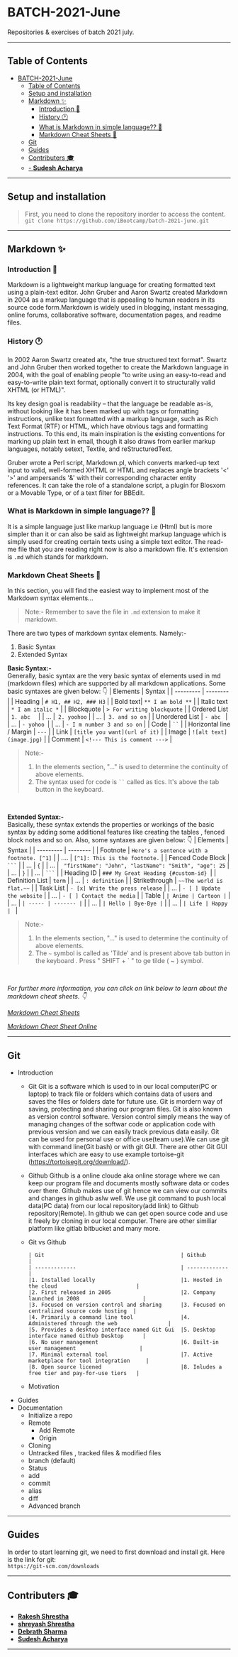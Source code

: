# BATCH-2021-June


Repositories &amp; exercises of batch 2021 july.

___
## Table of Contents

- [BATCH-2021-June](#batch-2021-june)
  - [Table of Contents](#table-of-contents)
  - [Setup and installation](#setup-and-installation)
  - [Markdown ✨](#markdown-)
    - [Introduction 📜](#introduction-)
    - [History 🕐](#history-)
    - [What is Markdown in simple language?? 🤔](#what-is-markdown-in-simple-language-)
    - [Markdown Cheat Sheets 📖](#markdown-cheat-sheets-)
  - [Git](#git)
  - [Guides](#guides)
  - [Contributers 🎓](#contributers-)
  - [- **Sudesh Acharya**](#--sudesh-acharya)

___


## Setup and installation

>First, you need to clone the repository inorder to access the content. <br/>  `git clone https://github.com/iBootcamp/batch-2021-june.git`

---

## Markdown ✨

### Introduction 📜

Markdown is a lightweight markup language for creating formatted text using a plain-text editor. John Gruber and Aaron Swartz created Markdown in 2004 as a markup language that is appealing to human readers in its source code form.Markdown is widely used in blogging, instant messaging, online forums, collaborative software, documentation pages, and readme files.
<br>

### History 🕐

In 2002 Aaron Swartz created atx, "the true structured text format". Swartz and John Gruber then worked together to create the Markdown language in 2004, with the goal of enabling people "to write using an easy-to-read and easy-to-write plain text format, optionally convert it to structurally valid XHTML (or HTML)".<br>

Its key design goal is readability – that the language be readable as-is, without looking like it has been marked up with tags or formatting instructions, unlike text formatted with a markup language, such as Rich Text Format (RTF) or HTML, which have obvious tags and formatting instructions. To this end, its main inspiration is the existing conventions for marking up plain text in email, though it also draws from earlier markup languages, notably setext, Textile, and reStructuredText.<br>

Gruber wrote a Perl script, Markdown.pl, which converts marked-up text input to valid, well-formed XHTML or HTML and replaces angle brackets '<' '>' and ampersands '&' with their corresponding character entity references. It can take the role of a standalone script, a plugin for Blosxom or a Movable Type, or of a text filter for BBEdit.
<br>

### What is Markdown in simple language?? 🤔

  It is a simple language just like markup language i.e (Html) but is more simpler than it or can also be said as lightweight markup language which is simply used for creating certain texts using a simple text editor. The read-me file that you are reading right now is also a markdown file. It's extension is `.md` which stands for markdown. 
  <br>

### Markdown Cheat Sheets 📖

In this section, you will find the easiest way to implement  most of the Markdown syntax elements...
>Note:- Remember to save the file in `.md` extension to make it markdown.

There are two types of markdown syntax elements. Namely:-
1. Basic Syntax 
2. Extended Syntax
  
**Basic Syntax:-** <br>
  Generally, basic syntax are the very basic syntax of elements used in md (markdown files) which are supported by all markdown applications. Some basic syntaxes are given below: 👇
| Elements | Syntax |
| --------- | -------- |
| Heading  | ` # H1, ## H2, ### H3 ` |
| Bold text| `** I am bold **` |
| Italic text | `* I am italic *` |
| Blockquote | `> For writing blockquote` |
| Ordered List | `1. abc  ` |
| ... |` 2. yoohoo` |
| ... |` 3. and so on` |
| Unordered List | `- abc ` |
| ... | `- yohoo `|
| ... | `- I m number 3 and so on` |
| Code | ` `` `  |
| Horizontal line / Margin | `---` |
| Link | `[title you want](url of it)` |
| Image | `![alt text](image.jpg)` |
| Comment | ` <!--- This is comment ---> ` |

> Note:- 
> 1. In the elements section, "..." is used to determine the continuity of above elements. 
> 2. The syntax used for code is ` `` ` called as tics. It's above the tab button in the keyboard.
<br>

**Extended Syntax:-**<br>
  Basically, these syntax extends the properties or workings of the basic syntax by adding some additional features like creating the tables , fenced block notes and so on. Also, some syntaxes are given below: 👇
| Elements | Syntax |
| --------- | -------- |
| Footnote | `Here's a sentence with a footnote. [^1]` |
| .... | ` [^1]: This is the footnote. ` |
| Fenced Code Block | ` ``` ` |
| ... | `{` |
| ... | ` "firstName": "John", "lastName": "Smith", "age": 25` |
  | ... | `}` |
| ... | ` ``` ` |
| Heading ID | `### My Great Heading {#custom-id} `|
| Definition List | `term` |
| ... | `: definition` |
| Strikethrough | `~~The world is flat.~~` |
| Task List | `- [x] Write the press release` |
| ... | `- [ ] Update the website` |
| ... | `- [ ] Contact the media` |
| Table | ``` | Anime | Cartoon | ``` |
| ... | ``` | ----- | ------- | ``` |
| ... | ``` | Hello | Bye-Bye | ``` |
| ... | ``` | Life | Happy    |  ``` |

> Note:- 
> 1. In the elements section, "..." is used to determine the continuity of above elements. 
> 2. The ` ~ ` symbol is called as 'Tilde' and is present above tab button in the keyboard . Press " SHIFT + ` " to ge tilde ( ~ ) symbol.
<br>

*For further more information, you can click on link below to learn about the markdown cheat sheets. 👇*

  *[Markdown Cheat Sheets](https://www.markdownguide.org/cheat-sheet/)*

  *[Markdown Cheat Sheet Online](https://guides.github.com/pdfs/markdown-cheatsheet-online.pdf)*
  
---
## Git

- Introduction
  - Git
    Git is a software which is used to in our local computer(PC or laptop) to track file or folders which contains data of users and saves the files or folders date for future use. Git is mordern way of saving, protecting and sharing our program files. Git is also known as version control software. Version control simply means the way of managing changes of the softwar code or application code with previous version and we can easily track previous data easily. Git can be used for personal use or office use(team use).We can use git with command line(Git bash) or with git GUI. There are other Git GUI interfaces which are easy to use example tortoise-git (https://tortoisegit.org/download/).

  - Github
    Github is a online cloude aka online storage where we can keep our program file and documents mostly software data or codes over there. Github makes use of git hence we can view our commits and changes in github aslw well. We use git command to push local data(PC data) from our local repository(add link) to Github repository(Remote). In github we can get open source code and use it freely by cloning in our local computer. There are other similiar platform like gitlab bitbucket and many more.
  - Git vs Github

        | Git                                           | Github                                        |
        | -------------                                 | -------------                                 |
        |1. Installed locally                           |1. Hosted in the cloud                         |
        |2. First released in 2005                      |2. Company launched in 2008                    | 
        |3. Focused on version control and sharing      |3. Focused on centralized source code hosting  |
        |4. Primarily a command line tool               |4. Administered through the web                | 
        |5. Provides a desktop interface named Git Gui  |5. Desktop interface named Github Desktop      |
        |6. No user management                          |6. Built-in user management                    | 
        |7. Minimal external tool                       |7. Active marketplace for tool integration     | 
        |8. Open source licened                         |8. Inludes a free tier and pay-for-use tiers   |
        


  - Motivation
- Guides
- Documentation
  - Initialize a repo
  - Remote
    - Add Remote
    - Origin
  - Cloning
  - Untracked files , tracked files & modified files
  - branch (default)
  - Status
  - add
  - commit
  - alias
  - diff
  - Advanced branch

---
## Guides
In order to start learning git, we need to first download and install git. Here is the link for git:  <br/>  `https://git-scm.com/downloads`

---
## Contributers 🎓

- [**Rakesh Shrestha**](https://github.com/aomini)
- [**shreyash Shrestha**](https://github.com/Shr3yashhh)
- [**Debrath Sharma**](https://github.com/Madara-coder)
- [**Sudesh Acharya**](https://github.com/thesudesh)
---
